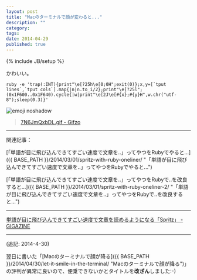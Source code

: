 ```yaml
---
layout: post
title: "Macのターミナルで顔が変わると..."
description: ""
category: 
tags: 
date: 2014-04-29
published: true
---
```

{% include JB/setup %}

かわいい。

    ruby -e 'trap(:INT){print"\e[?25h\e[0;0H";exit(0)};x,y=[`tput lines`,`tput cols`].map{|n|n.to_i/2};print"\e[?25l";(0x1F600..0x1F640).cycle{|w|print"\e[2J\e[#{x};#{y}H",w.chr("utf-8");sleep(0.3)}'


![emoji noshadow](http://gifzo.net/7N6JmQxbDL.gif)

> [7N6JmQxbDL.gif - Gifzo](http://gifzo.net/7N6JmQxbDL "7N6JmQxbDL.gif - Gifzo")

---

関連記事：

[「単語が目に飛び込んできてすごい速度で文章を..」ってやつをRubyでやると...]({{ BASE_PATH }}/2014/03/01/spritz-with-ruby-oneliner/ "「単語が目に飛び込んできてすごい速度で文章を..」ってやつをRubyでやると...")

[「単語が目に飛び込んできてすごい速度で文章を..」ってやつをRubyで..を改良すると...]({{ BASE_PATH }}/2014/03/01/spritz-with-ruby-oneliner-2/ "「単語が目に飛び込んできてすごい速度で文章を..」ってやつをRubyで..を改良すると...")

---

 [単語が目に飛び込んできてすごい速度で文章を読めるようになる「Spritz」 - GIGAZINE](http://gigazine.net/news/20140228-spritz/ "単語が目に飛び込んできてすごい速度で文章を読めるようになる「Spritz」 - GIGAZINE")

---

(追記: 2014-4-30) 

翌日に書いた「[Macのターミナルで顔が降る]({{ BASE_PATH }}/2014/04/30/let-it-smile-in-the-terminal/ "Macのターミナルで顔が降る")」の評判が異常に良いので、便乗できないかとタイトルを**改ざん**しました:-)

